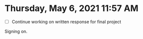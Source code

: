 # Thursday, May  6, 2021 11:57 AM

- [ ] Continue working on written response for final project 

Signing on.
